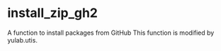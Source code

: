 # install_zip_gh2
A function to install packages from GitHub
This function is modified by yulab.utis.
